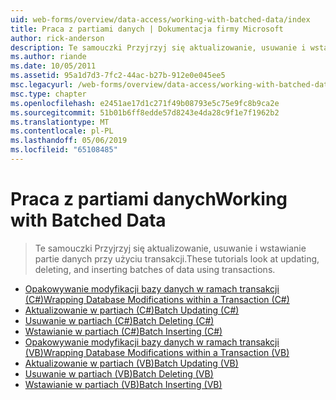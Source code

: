 ```yaml
---
uid: web-forms/overview/data-access/working-with-batched-data/index
title: Praca z partiami danych | Dokumentacja firmy Microsoft
author: rick-anderson
description: Te samouczki Przyjrzyj się aktualizowanie, usuwanie i wstawianie partie danych przy użyciu transakcji.
ms.author: riande
ms.date: 10/05/2011
ms.assetid: 95a1d7d3-7fc2-44ac-b27b-912e0e045ee5
msc.legacyurl: /web-forms/overview/data-access/working-with-batched-data
msc.type: chapter
ms.openlocfilehash: e2451ae17d1c271f49b08793e5c75e9fc8b9ca2e
ms.sourcegitcommit: 51b01b6ff8edde57d8243e4da28c9f1e7f1962b2
ms.translationtype: MT
ms.contentlocale: pl-PL
ms.lasthandoff: 05/06/2019
ms.locfileid: "65108485"
---
```

# <a name="working-with-batched-data"></a><span data-ttu-id="1f8d4-103">Praca z partiami danych</span><span class="sxs-lookup"><span data-stu-id="1f8d4-103">Working with Batched Data</span></span>

> <span data-ttu-id="1f8d4-104">Te samouczki Przyjrzyj się aktualizowanie, usuwanie i wstawianie partie danych przy użyciu transakcji.</span><span class="sxs-lookup"><span data-stu-id="1f8d4-104">These tutorials look at updating, deleting, and inserting batches of data using transactions.</span></span>

- [<span data-ttu-id="1f8d4-105">Opakowywanie modyfikacji bazy danych w ramach transakcji (C#)</span><span class="sxs-lookup"><span data-stu-id="1f8d4-105">Wrapping Database Modifications within a Transaction (C#)</span></span>](wrapping-database-modifications-within-a-transaction-cs.md)
- [<span data-ttu-id="1f8d4-106">Aktualizowanie w partiach (C#)</span><span class="sxs-lookup"><span data-stu-id="1f8d4-106">Batch Updating (C#)</span></span>](batch-updating-cs.md)
- [<span data-ttu-id="1f8d4-107">Usuwanie w partiach (C#)</span><span class="sxs-lookup"><span data-stu-id="1f8d4-107">Batch Deleting (C#)</span></span>](batch-deleting-cs.md)
- [<span data-ttu-id="1f8d4-108">Wstawianie w partiach (C#)</span><span class="sxs-lookup"><span data-stu-id="1f8d4-108">Batch Inserting (C#)</span></span>](batch-inserting-cs.md)
- [<span data-ttu-id="1f8d4-109">Opakowywanie modyfikacji bazy danych w ramach transakcji (VB)</span><span class="sxs-lookup"><span data-stu-id="1f8d4-109">Wrapping Database Modifications within a Transaction (VB)</span></span>](wrapping-database-modifications-within-a-transaction-vb.md)
- [<span data-ttu-id="1f8d4-110">Aktualizowanie w partiach (VB)</span><span class="sxs-lookup"><span data-stu-id="1f8d4-110">Batch Updating (VB)</span></span>](batch-updating-vb.md)
- [<span data-ttu-id="1f8d4-111">Usuwanie w partiach (VB)</span><span class="sxs-lookup"><span data-stu-id="1f8d4-111">Batch Deleting (VB)</span></span>](batch-deleting-vb.md)
- [<span data-ttu-id="1f8d4-112">Wstawianie w partiach (VB)</span><span class="sxs-lookup"><span data-stu-id="1f8d4-112">Batch Inserting (VB)</span></span>](batch-inserting-vb.md)
